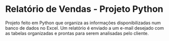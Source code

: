 # Relatório de Vendas - Projeto Python
 Projeto feito em Python que organiza as informações disponibilizadas num banco de dados no Excel. Um relatório é enviado a um e-mail desejado com as tabelas organizadas e prontas para serem analisadas pelo cliente.

